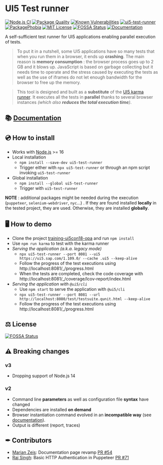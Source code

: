 # UI5 Test runner

[![Node.js CI](https://github.com/ArnaudBuchholz/ui5-test-runner/actions/workflows/node.js.yml/badge.svg)](https://github.com/ArnaudBuchholz/ui5-test-runner/actions/workflows/node.js.yml)
[![Package Quality](https://npm.packagequality.com/shield/ui5-test-runner.svg)](https://packagequality.com/#?package=ui5-test-runner)
[![Known Vulnerabilities](https://snyk.io/test/github/ArnaudBuchholz/ui5-test-runner/badge.svg?targetFile=package.json)](https://snyk.io/test/github/ArnaudBuchholz/ui5-test-runner?targetFile=package.json)
[![ui5-test-runner](https://badge.fury.io/js/ui5-test-runner.svg)](https://www.npmjs.org/package/ui5-test-runner)
[![PackagePhobia](https://img.shields.io/badge/%F0%9F%93%A6package-phobia-lightgrey)](https://packagephobia.com/result?p=ui5-test-runner)
[![MIT License](https://img.shields.io/badge/License-MIT-yellow.svg)](https://opensource.org/licenses/MIT)
[![FOSSA Status](https://app.fossa.com/api/projects/git%2Bgithub.com%2FArnaudBuchholz%2Fui5-test-runner.svg?type=shield)](https://app.fossa.com/projects/git%2Bgithub.com%2FArnaudBuchholz%2Fui5-test-runner?ref=badge_shield)
[![Documentation](https://img.shields.io/badge/-%F0%9F%93%9Adocumentation-blueviolet)](https://arnaudbuchholz.github.io/ui5-test-runner/)

A self-sufficient test runner for UI5 applications enabling parallel execution of tests.

> To put it in a nutshell, some UI5 applications have so many tests that when you run them in a browser, it ends up **crashing**. The main reason is **memory consumption** : the browser process goes up to 2 GB and it blows up. JavaScript is based on garbage collecting but it needs time to operate and the stress caused by executing the tests as well as the use of iframes do not let enough bandwidth for the browser to free up the memory.

> This tool is designed and built as a **substitute** of the [UI5 karma runner](https://github.com/SAP/karma-ui5). It executes all the tests in **parallel** thanks to several browser instances *(which also **reduces the total execution time**)*.

## 📚 [Documentation](https://arnaudbuchholz.github.io/ui5-test-runner/)


## 💿 How to install

* Works with [Node.js](https://nodejs.org/en/download/) >= 16
* Local installation
  * `npm install --save-dev ui5-test-runner`
  * Trigger either with `npx ui5-test-runner` or through an npm script invoking `ui5-test-runner`
* Global installation
  * `npm install --global ui5-test-runner`
  * Trigger with `ui5-test-runner`

**NOTE** : additional packages might be needed during the execution (`puppeteer`, `selenium-webdriver`, `nyc`...) . If they are found installed **locally** in the tested project, they are used. Otherwise, they are installed **globally**.

## 🖥️ How to demo

* Clone the project [training-ui5con18-opa](https://github.com/ArnaudBuchholz/training-ui5con18-opa) and run `npm install`
* Use `npm run karma` to test with the karma runner
* *Serving the application (a.k.a. legacy mode)*
  * `npx ui5-test-runner --port 8081 --ui5 https://ui5.sap.com/1.109.0/ --cache .ui5 --keep-alive`
  * Follow the progress of the test executions using http://localhost:8081/_/progress.html
  * When the tests are completed, check the code coverage with http://localhost:8081/_/coverage/lcov-report/index.html
* *Serving the application with `@ui5/cli`*
  * Use `npm start` to serve the application with `@ui5/cli`
  * `npx ui5-test-runner --port 8081 --url http://localhost:8080/test/testsuite.qunit.html --keep-alive`
  * Follow the progress of the test executions using http://localhost:8081/_/progress.html


## ⚖️ License
[![FOSSA Status](https://app.fossa.com/api/projects/git%2Bgithub.com%2FArnaudBuchholz%2Fui5-test-runner.svg?type=large)](https://app.fossa.com/projects/git%2Bgithub.com%2FArnaudBuchholz%2Fui5-test-runner?ref=badge_large)

## ⚠️ Breaking changes

### v3
* Dropping support of Node.js 14

### v2

* Command line **parameters** as well as configuration file **syntax** have changed
* Dependencies are installed **on demand**
* Browser instantiation command evolved in an **incompatible way** (see [documentation](https://arnaudbuchholz.github.io/ui5-test-runner/browser.html)).
* Output is different (report, traces)

## ✒ Contributors

* [Marian Zeis](https://github.com/marianfoo): Documentation page revamp [PR #54](https://github.com/ArnaudBuchholz/ui5-test-runner/pull/54)
* [Raj Singh](https://github.com/rajxsingh): Basic HTTP Authentication in Puppeteer [PR #71](https://github.com/ArnaudBuchholz/ui5-test-runner/pull/71)
